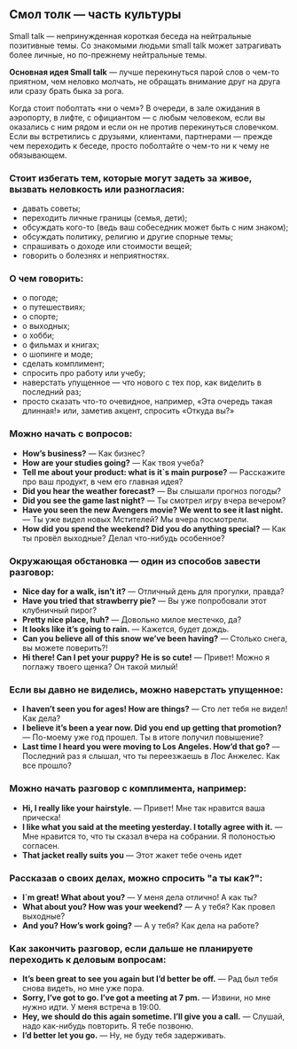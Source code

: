 ## Смол толк — часть культуры

Small talk — непринужденная короткая беседа на нейтральные позитивные темы. 
Со знакомыми людьми small talk может затрагивать более личные,
но по-прежнему нейтральные темы. 

**Основная идея Small talk** — лучше перекинуться парой слов о чем-то приятном, чем неловко молчать, не обращать
внимание друг на друга или сразу брать быка за рога.

Когда стоит поболтать «ни о чем»? В очереди, в зале ожидания в аэропорту, в лифте, с официантом — с любым человеком, 
если вы оказались с ним рядом и если он не против перекинуться словечком.
Если вы встретились с друзьями, клиентами, партнерами — прежде чем переходить к беседе, просто поболтайте о чем-то ни к чему не обязывающем.

### Стоит избегать тем, которые могут задеть за живое, вызвать неловкость или разногласия:
* давать советы;
* переходить личные границы (семья, дети);
* обсуждать кого-то (ведь ваш собеседник может быть с ним знаком);
* обсуждать политику, религию и другие спорные темы;
* спрашивать о доходе или стоимости вещей;
* говорить о болезнях и неприятностях.

### О чем говорить:
* о погоде;
* о путешествиях;
* о спорте;
* о выходных;
* о хобби;
* о фильмах и книгах;
* о шопинге и моде;
* сделать комплимент;
* спросить про работу или учебу;
* наверстать упущенное — что нового с тех пор, как виделить в последний раз;
* просто сказать что-то очевидное, например, «Эта очередь такая длинная!» или, заметив акцент, спросить «Откуда вы?»

### Можно начать с вопросов:

* **How’s business?** — Как бизнес?
* **How are your studies going?** — Как твоя учеба?
* **Tell me about your product: what is it`s main purpose?** — Расскажите про ваш продукт, в чем его главная идея?
* **Did you hear the weather forecast?** — Вы слышали прогноз погоды?
* **Did you see the game last night?** — Ты смотрел игру вчера вечером?
* **Have you seen the new Avengers movie? We went to see it last night.** — Ты уже видел новых Мстителей? Мы вчера посмотрели.
* **How did you spend the weekend? Did you do anything special?** — Как ты провёл выходные? Делал что-нибудь особенное?

### Окружающая обстановка — один из способов завести разговор:

* **Nice day for a walk, isn’t it?** — Отличный день для прогулки, правда?
* **Have you tried that strawberry pie?** — Вы уже попробовали этот клубничный пирог?
* **Pretty nice place, huh?** — Довольно милое местечко, да?
* **It looks like it’s going to rain.** — Кажется, будет дождь.
* **Can you believe all of this snow we’ve been having?** — Столько снега, вы можете поверить?!
* **Hi there! Can I pet your puppy? He is so cute!** — Привет! Можно я поглажу твоего щенка? Он такой милый!

### Если вы давно не виделись, можно наверстать упущенное:

* **I haven’t seen you for ages! How are things?** — Сто лет тебя не видел! Как дела?
* **I believe it’s been a year now. Did you end up getting that promotion?** — По-моему уже год прошел. Ты в итоге получил повышение?
* **Last time I heard you were moving to Los Angeles. How’d that go?** — Последний раз я слышал, что ты переезжаешь в Лос Анжелес. Как все прошло?

### Можно начать разговор с комплимента, например:

* **Hi, I really like your hairstyle.** — Привет! Мне так нравится ваша прическа!
* **I like what you said at the meeting yesterday. I totally agree with it.** — Мне нравится то, что ты сказал вчера на собрании. Я полоностью согласен.
* **That jacket really suits you** — Этот жакет тебе очень идет

### Рассказав о своих делах, можно спросить "а ты как?":

* **I`m great! What about you?** — У меня дела отлично! А как ты?
* **What about you? How was your weekend?** — А у тебя? Как провел выходные?
* **And you? How’s work going?** — А у тебя? Как дела на работе?

### Как закончить разговор, если дальше не планируете переходить к деловым вопросам:

* **It’s been great to see you again but I’d better be off.** — Рад был тебя снова видеть, но мне уже пора.
* **Sorry, I’ve got to go. I’ve got a meeting at 7 pm.** — Извини, но мне нужно идти. У меня встреча в 19:00.
* **Hey, we should do this again sometime. I’ll give you a call.** — Слушай, надо как-нибудь повторить. Я тебе позвоню.
* **I’d better let you go.** — Ну, не буду тебя задерживать.